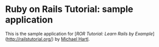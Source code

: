 # Ruby on Rails Tutorial: sample application

This is the sample application for
[*ROR Tutorial: Learn Rails by Example*] (http://railstutorial.org/)
by [Michael Hartl](http://michaelhartl.com/).